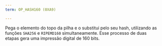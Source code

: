 ```yaml
---
term: OP_HASH160 (0XA9)

---
```

Pega o elemento do topo da pilha e o substitui pelo seu hash, utilizando as funções `SHA256` e `RIPEMD160` simultaneamente. Esse processo de duas etapas gera uma impressão digital de 160 bits.